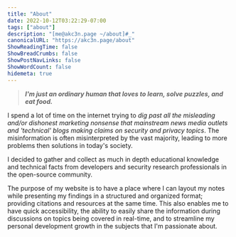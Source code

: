 ```yaml
---
title: "About"
date: 2022-10-12T03:22:29-07:00
tags: ["about"]
description: "[me@akc3n.page ~/about]#_"
canonicalURL: "https://akc3n.page/about"
ShowReadingTime: false
ShowBreadCrumbs: false
ShowPostNavLinks: false
ShowWordCount: false
hidemeta: true
---
```


> _**I'm just an ordinary human that loves to learn, solve puzzles, and eat food.**_

I spend a lot of time on the internet trying to *dig past all the misleading and/or dishonest marketing nonsense that mainstream news media outlets and 'technical' blogs making claims on security and privacy topics*. The misinformation is often misinterpreted by the vast majority, leading to more problems then solutions in today's society.

I decided to gather and collect as much in depth educational knowledge and technical facts from developers and security research professionals in the open-source community.   

The purpose of my website is to have a place where I can layout my notes while presenting my findings in a structured and organized format; providing citations and resources at the same time. This also enables me to have quick accessibility, the ability to easily share the information during discussions on topics being covered in real-time, and to streamline my personal development growth in the subjects that I'm passionate about.

